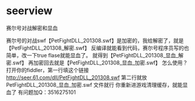 # seerview
赛尔号对战解密和显血

赛尔号的对战swf【PetFightDLL_201308.swf】是加密的，我给解密了，就是【PetFightDLL_201308_解密.swf】
反编译就能看到代码，赛尔号程序员写的也简单，改一下true flase就能显血了。
 就得到【PetFightDLL_201308_显血_解密.swf】
 再加密回去就是【PetFightDLL_201308_显血_加密.swf】
怎么使用？
打开你的fiddler，第一行填这个链接
http://seer.61.com/dll/PetFightDLL_201308.swf
第二行就放PetFightDLL_201308_显血_加密.swf 文件就行
你重新进游戏清理缓存，就能显血了
有问题加Q：3516275101
